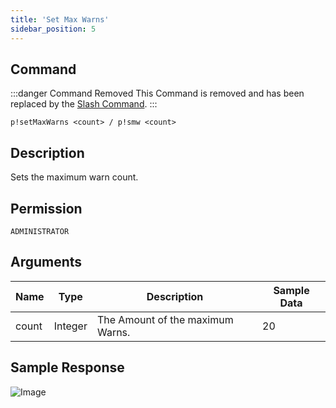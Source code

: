 ```yaml
---
title: 'Set Max Warns'
sidebar_position: 5
---
```


## Command
:::danger Command Removed
This Command is removed and has been replaced by the [Slash Command](../../admins/warns).
:::
```
p!setMaxWarns <count> / p!smw <count>
```

## Description
Sets the maximum warn count.

## Permission
`ADMINISTRATOR`

## Arguments
| Name | Type | Description | Sample Data |
| ---- | ---- | ----------- | ----------- |
| count | Integer | The Amount of the maximum Warns. | 20 |

## Sample Response
![Image](https://cdn.herrtxbias.net/Discord_atIePjAMAU.png)
